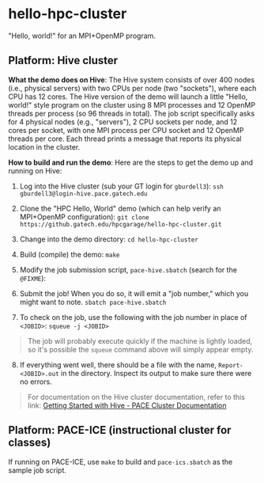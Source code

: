 # hello-hpc-cluster #

"Hello, world!" for an MPI+OpenMP program.

## Platform: Hive cluster ##

**What the demo does on Hive**: The Hive system consists of over 400 nodes (i.e., physical servers) with two CPUs per node (two "sockets"), where each CPU has 12 cores. The Hive version of the demo will launch a little "Hello, world!" style program on the cluster using 8 MPI processes and 12 OpenMP threads per process (so 96 threads in total). The job script specifically asks for 4 physical nodes (e.g., "servers"), 2 CPU sockets per node, and 12 cores per socket, with one MPI process per CPU socket and 12 OpenMP threads per core. Each thread prints a message that reports its physical location in the cluster.

**How to build and run the demo**: Here are the steps to get the demo up and running on Hive:

1. Log into the Hive cluster (sub your GT login for `gburdell3`):
   `ssh gburdell3@login-hive.pace.gatech.edu`

2. Clone the "HPC Hello, World" demo (which can help verify an MPI+OpenMP configuration):
   `git clone https://github.gatech.edu/hpcgarage/hello-hpc-cluster.git`

3. Change into the demo directory:
   `cd hello-hpc-cluster`

4. Build (compile) the demo:
   `make`

5. Modify the job submission script, `pace-hive.sbatch` (search for the `@FIXME`):

6. Submit the job! When you do so, it will emit a "job number," which you might want to note.
   `sbatch pace-hive.sbatch`

7. To check on the job, use the following with the job number in place of `<JOBID>`:
   `squeue -j <JOBID>`

>  The job will probably execute quickly if the machine is lightly loaded, so it's possible the `squeue` command above will simply appear empty.

8. If everything went well, there should be a file with the name, `Report-<JOBID>.out` in the directory. Inspect its output to make sure there were no errors.

> For documentation on the Hive cluster documentation, refer to this link: [Getting Started with Hive - PACE Cluster Documentation](https://docs.pace.gatech.edu/hive/gettingStarted/)

## Platform: PACE-ICE (instructional cluster for classes) ##

If running on PACE-ICE, use `make` to build and `pace-ics.sbatch` as the sample job script.
